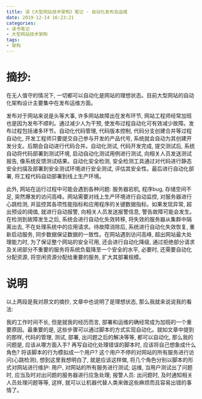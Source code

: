 ```yaml
---
title: 读《大型网站技术架构》笔记 - 自动化发布及运维
date: 2019-12-14 16:23:21
categories:
- 读书笔记
- 大型网站技术架构
tags:
- 架构
---
```


# 摘抄:

在无人值守的情况下, 一切都可以自动化是网站的理想状态。目前大型网站的自动化架构设计主要集中在发布运维方面。

发布对于网站来说是头等大事, 许多网站故障出在发布环节, 网站工程师经常加班也是因为发布不顺利。通过减少人为干预, 使发布过程自动化可有效减少故障。发布过程包括诸多环节。自动化代码管理, 代码版本控制, 代码分支创建合并等过程自动化, 开发工程师只要提交自己参与开发的产品代号, 系统就会自动为其创建开发分支。后期会自动进行代码合并。自动化测试, 代码开发完成, 提交测试后, 系统自动将代码部署到测试环境, 启动自动化测试用例进行测试, 向相关人员发送测试报告, 像系统反馈测试结果。自动化安全检测, 安全检测工具通过对代码进行静态安全扫描及部署到安全测试环境进行安全测试, 评估其安全性。最后进行自动化部署, 将工程代码自动部署到线上生产环境。

<!--more-->

此外, 网站在运行过程中可能会遇到各种问题: 服务器宕机, 程序bug, 存储空间不足, 突然爆发的访问高峰。网站需要对线上生产环境进行自动监控, 对服务器进行心跳检测, 并监控其各项性能指标和应用程序的关键数据指标。如果发现异常, 超出预设的阈值, 就进行自动报警, 向相关人员发送报警信息, 警告故障可能会发生。在检测到故障发生之后, 系统会进行自动化失效转移, 将失效的服务器从集群中隔离出去, 不在处理系统中的应用请求。待故障消除后, 系统进行自动化失效恢复, 重新启动服务, 同步数据保证数据的一致性。在网站遇到访问高峰, 超出网站最大处理能力时, 为了保证整个网站的安全可用, 还会进行自动化降级, 通过拒绝部分请求及关闭部分不重要的服务将系统负载降至一个安全的水平, 必要时, 还需要自动化分配资源, 将空闲资源分配给重要的服务, 扩大其部署规模。

# 说明

以上两段是我对原文的摘抄, 文章中也说明了是理想状态, 那么我就来说说我的看法:

我的工作时间不长, 但是就我的经历而言, 部署和运维的确经常成为加班的一个重要原因。最重要的是, 这些步骤可以通过脚本的方式实现自动化。就如文章中提到的那样, 代码的管理, 测试, 部署, 出问题之后的解决等等, 都可以自动化, 那么我的问题是, 应该从哪方面入手? 再写自动化处理错误的脚本时, 应该将自己想象成什么角色? 将该脚本的行为模拟成一个用户? 这个用户不停的对网站的所有服务进行访问(心跳检测), 想到这里我想明白了, 就是应该这样做, 将几个角色分别以脚本的形式对网站进行维护: 用户, 对网站的所有服务进行测试; 运维, 当用户测试出了问题时, 应当及时对出问题的服务器进行应急处理; 报警人员: 出问题时, 及时通知相关人员处理问题等等, 这样, 就可以让机器代替人类来做这些麻烦而且容易出错的事情了。
